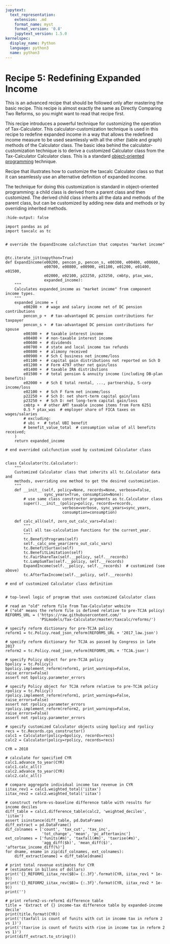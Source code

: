```yaml
---
jupytext:
  text_representation:
    extension: .md
    format_name: myst
    format_version: '0.8'
    jupytext_version: 1.5.0
kernelspec:
  display_name: Python
  language: python3
  name: python3
---
```


# Recipe 5: Redefining Expanded Income

This is an advanced recipe that should be followed only after mastering the basic recipe.
This recipe is almost exactly the same as Directly Comparing Two Reforms, so you might want to read that recipe first.

This recipe introduces a powerful technique for customizing the operation of Tax-Calculator.
This calculator-customization technique is used in this recipe to redefine expanded income in a way that allows the
redefined income measure to be used seamlessly with all the other (table and graph) methods of the Calculator class.
The basic idea behind the calculator-customization technique is to derive a customized Calculator class from the Tax-Calculator Calculator class.
This is a standard [object-oriented programming](https://pslmodels.github.io/Tax-Calculator/tc_overview.html) technique.

Recipe that illustrates how to customize the taxcalc Calculator class so that
it can seamlessly use an alternative definition of expanded income.

The technique for doing this customization is standard in object-oriented
programming: a child class is derived from a parent class and then customized.
The derived child class inherits all the data and methods of the parent class,
but can be customized by adding new data and methods or by overriding inherited
methods.

```{code-cell} ipython3
:hide-output: false

import pandas as pd
import taxcalc as tc


# override the ExpandIncome calcfunction that computes "market income"


@tc.iterate_jit(nopython=True)
def ExpandIncome(e00200, pencon_p, pencon_s, e00300, e00400, e00600,
                 e00700, e00800, e00900, e01100, e01200, e01400, e01500,
                 e02000, e02100, p22250, p23250, cmbtp, ptax_was,
                 expanded_income):
    """
    Calculates expanded_income as "market income" from component income types.
    """
    expanded_income = (
        e00200 +  # wage and salary income net of DC pension contributions
        pencon_p +  # tax-advantaged DC pension contributions for taxpayer
        pencon_s +  # tax-advantaged DC pension contributions for spouse
        e00300 +  # taxable interest income
        e00400 +  # non-taxable interest income
        e00600 +  # dividends
        e00700 +  # state and local income tax refunds
        e00800 +  # alimony received
        e00900 +  # Sch C business net income/loss
        e01100 +  # capital gain distributions not reported on Sch D
        e01200 +  # Form 4797 other net gain/loss
        e01400 +  # taxable IRA distributions
        e01500 +  # total pension & annuity income (including DB-plan benefits)
        e02000 +  # Sch E total rental, ..., partnership, S-corp income/loss
        e02100 +  # Sch F farm net income/loss
        p22250 +  # Sch D: net short-term capital gain/loss
        p23250 +  # Sch D: net long-term capital gain/loss
        cmbtp +  # other AMT taxable income items from Form 6251
        0.5 * ptax_was  # employer share of FICA taxes on wages/salaries
        # excluding:
        # ubi +  # total UBI benefit
        # benefit_value_total  # consumption value of all benefits received;
    )
    return expanded_income

# end overrided calcfunction used by customized Calculator class


class Calculator(tc.Calculator):
    """
    Customized Calculator class that inherits all tc.Calculator data and
    methods, overriding one method to get the desired customization.
    """
    def __init__(self, policy=None, records=None, verbose=False,
                 sync_years=True, consumption=None):
        # use same class constructor arguments as tc.Calculator class
        super().__init__(policy=policy, records=records,
                         verbose=verbose, sync_years=sync_years,
                         consumption=consumption)

    def calc_all(self, zero_out_calc_vars=False):
        """
        Call all tax-calculation functions for the current_year.
        """
        tc.BenefitPrograms(self)
        self._calc_one_year(zero_out_calc_vars)
        tc.BenefitSurtax(self)
        tc.BenefitLimitation(self)
        tc.FairShareTax(self.__policy, self.__records)
        tc.LumpSumTax(self.__policy, self.__records)
        ExpandIncome(self.__policy, self.__records)  # customized (see above)
        tc.AfterTaxIncome(self.__policy, self.__records)

# end of customized Calculator class definition


# top-level logic of program that uses customized Calculator class

# read an "old" reform file from Tax-Calculator website
# ("old" means the reform file is defined relative to pre-TCJA policy)
REFORMS_URL = ('https://raw.githubusercontent.com/'
               'PSLmodels/Tax-Calculator/master/taxcalc/reforms/')

# specify reform dictionary for pre-TCJA policy
reform1 = tc.Policy.read_json_reform(REFORMS_URL + '2017_law.json')

# specify reform dictionary for TCJA as passed by Congress in late 2017
reform2 = tc.Policy.read_json_reform(REFORMS_URL + 'TCJA.json')

# specify Policy object for pre-TCJA policy
bpolicy = tc.Policy()
bpolicy.implement_reform(reform1, print_warnings=False, raise_errors=False)
assert not bpolicy.parameter_errors

# specify Policy object for TCJA reform relative to pre-TCJA policy
rpolicy = tc.Policy()
rpolicy.implement_reform(reform1, print_warnings=False, raise_errors=False)
assert not rpolicy.parameter_errors
rpolicy.implement_reform(reform2, print_warnings=False, raise_errors=False)
assert not rpolicy.parameter_errors

# specify customized Calculator objects using bpolicy and rpolicy
recs = tc.Records.cps_constructor()
calc1 = Calculator(policy=bpolicy, records=recs)
calc2 = Calculator(policy=rpolicy, records=recs)

CYR = 2018

# calculate for specified CYR
calc1.advance_to_year(CYR)
calc1.calc_all()
calc2.advance_to_year(CYR)
calc2.calc_all()

# compare aggregate individual income tax revenue in CYR
iitax_rev1 = calc1.weighted_total('iitax')
iitax_rev2 = calc2.weighted_total('iitax')

# construct reform-vs-baseline difference table with results for income deciles
diff_table = calc1.difference_table(calc2, 'weighted_deciles', 'iitax')
assert isinstance(diff_table, pd.DataFrame)
diff_extract = pd.DataFrame()
dif_colnames = ['count', 'tax_cut', 'tax_inc',
                'tot_change', 'mean', 'pc_aftertaxinc']
ext_colnames = ['funits(#m)', 'taxfall(#m)', 'taxrise(#m)',
                'agg_diff($b)', 'mean_diff($)', 'aftertax_income_diff(%)']
for dname, ename in zip(dif_colnames, ext_colnames):
    diff_extract[ename] = diff_table[dname]

# print total revenue estimates for CYR
# (estimates in billons of dollars)
print('{}_REFORM1_iitax_rev($B)= {:.3f}'.format(CYR, iitax_rev1 * 1e-9))
print('{}_REFORM2_iitax_rev($B)= {:.3f}'.format(CYR, iitax_rev2 * 1e-9))
print('')

# print reform2-vs-reform1 difference table
title = 'Extract of {} income-tax difference table by expanded-income decile'
print(title.format(CYR))
print('(taxfall is count of funits with cut in income tax in reform 2 vs 1)')
print('(taxrise is count of funits with rise in income tax in reform 2 vs 1)')
print(diff_extract.to_string())
```
